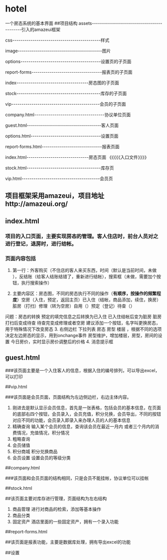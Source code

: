 # hotel
一个房态系统的基本界面
##项目结构
 assets-------------------------------------------引入的amazeui框架

 css--------------------------------------------样式

 image------------------------------------------图片

 options----------------------------------------设置页的子页面

 report-forms-----------------------------------报表页的子页面

 index------------------------------------房态图的子页面

 stock------------------------------------------库存的子页面

 vip--------------------------------------------会员的子页面

 company.html-----------------------------------协议单位页面

 guest.html-------------------------------------客人页面

 options.html-----------------------------------设置页面

 report-forms.html------------------------------报表页面

 index.html-------------------------------房态页面 《《《《《入口文件》》》》

 stock.html-------------------------------------库存页

 vip.html---------------------------------------会员页


## 项目框架采用amazeui，项目地址http://amazeui.org/



## index.html

### 项目的入口页面，主要实现房态的管理。客人住店时，前台人员对之进行登记，退房时，进行结帐。

### 页面内容包括
1. 第一行：外客购买（不住店的客人来买东西，时间（默认是当前时间，未做 ），反结账（给客人结账结错了，重新进行结帐），搜索框（未做，需要加个按钮，执行搜索操作）

2. 主要内容区：房态图，不同的房态执行不同的操作（**有顺序，按操作的频繁程度**）空房（入住，预定，返回主页）已入住（结帐，商品添加，续住，换房）脏房（打扫）修理（转为空房）自用（）预定（登记）待查（）

问题：房态的转换 预定的填完信息之后转换为已入住 已入住结帐后变为脏房 脏房打扫后变成待查 待查完变成修理或者空房
 建议添加一个按钮，名字叫更换房态，用于特殊情况下改变房态
3. 右侧边栏 下拉列表 房态 房型 楼层 ，根据不同的选项决定左边房态的显示，用到onchange事件
 房型维护，增加楼层，房型，房间的设置
 今日房价，实时显示房价调整后的价格
4. 消息提示框



## guest.html

###该页面主要是一个入住客人的信息，根据入住的编号排列，可以导出excel，可以打印



##vip.html

###该页面是会员页面，页面结构为左边侧边栏，右边主体内容。

1. 刚进去是默认显示会员信息，首先是一张表格，包括会员的基本信息，在页面的底部右四个按钮，会员录入，会员充值，积分兑换，会员导出，不同的按钮对应不同的功能，会员录入即录入来办理人员的人的基本信息
2. 精确查询 输入某个会员的信息，查询该会员在最近一月内 或者三个月内的消费情况，充值情况，积分情况
3. 粗略查询
4. 会员储值
5. 积分商城 积分兑换商品
6. 会员设置 设置会员的等级分类

##company.html

###该页面和会员页面的结构相同，只是会员不能挂帐，协议单位可以挂帐



##stock.html

##该页面主要对库存进行管理，页面结构为左右结构

1. 商品管理 进行对商品的检索，添加等基本操作
2. 商品分类
3. 固定资产 酒店里面的一些固定资产，拥有一个录入功能

##report-forms.html

##该页面是报表功能，主要是数据库处理，拥有导出excel的功能

##设置

